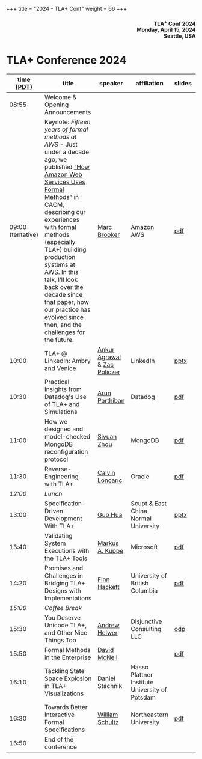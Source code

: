 +++
title = "2024 - TLA+ Conf"
weight = 66
+++

<div align="right">
<h4>

TLA<sup>+</sup> Conf 2024<br>
Monday, April 15, 2024<br>
Seattle, USA<br>
</h4>
</div>

# TLA+ Conference 2024


time ([PDT](https://www.timeanddate.com/time/zone/usa/seattle))  | title  | speaker | affiliation | slides | recording |
------|--------|---------|--------|------------|-----|
08:55 | Welcome & Opening Announcements | |  |  | |
09:00 (tentative) | Keynote: *Fifteen years of formal methods at AWS* - Just under a decade ago, we published [“How Amazon Web Services Uses Formal Methods”](https://www.amazon.science/publications/how-amazon-web-services-uses-formal-methods) in CACM, describing our experiences with formal methods (especially TLA+) building production systems at AWS. In this talk, I’ll look back over the decade since that paper, how our practice has evolved since then, and the challenges for the future. | [Marc Brooker](https://www.linkedin.com/in/marc-brooker-b431772b/) | Amazon AWS | [pdf](MarcBrooker-FifteenYearsOfTLAPlus.pdf) | [video](https://youtu.be/HxP4wi4DhA0) |
10:00 | TLA+ @ LinkedIn: Ambry and Venice | [Ankur Agrawal](https://www.linkedin.com/in/erankuragr/) & [Zac Policzer](https://www.linkedin.com/in/zac-policzer-41160157/) | LinkedIn | [pptx](ZacPoliczer_AnkurAgrawal-TLAPlusAtLinkedInAmbryVenice.pptx) | [video](https://youtu.be/Jz0J5N77QKk) |
10:30 | Practical Insights from Datadog's Use of TLA+ and Simulations | [Arun Parthiban](https://www.linkedin.com/in/arunparthiban/) | Datadog | [pdf](ArunParthiban-PracticalInsightsFromDatadogUseOfTLAAndSimulations.pdf) | [video](https://youtu.be/B28KMgD7Fd4) |
11:00 | How we designed and model-checked MongoDB reconfiguration protocol | [Siyuan Zhou](https://www.linkedin.com/in/siyuan-zhou-5b477817/) | MongoDB | [pdf](SiyuanZhou-HowWeDesignedAndModelCheckedMongoDBReconfigurationProtocol.pdf) | [video](https://youtu.be/-eAktIBUhHA) |
11:30 | Reverse-Engineering with TLA+ | [Calvin Loncaric](https://calvin.loncaric.us) | Oracle | [pdf](CalvinLoncaric-ReverseEngineeringWithTLAPlus.pdf) | [video](https://youtu.be/dGBSeagCAxw) |
_12:00_ |	*Lunch* |
13:00 | Specification-Driven Development With TLA+ | [Guo Hua](https://github.com/ybbh) | Scupt & East China Normal University | [pptx](GuoHua-SpecificationDrivenDevelopmentWithTLAPlus.pptx) | [video](https://youtu.be/aef5UPd1IOM) |
13:40 | Validating System Executions with the TLA+ Tools | [Markus A. Kuppe](https://www.linkedin.com/in/markus-kuppe-643559180/) | Microsoft | [pdf](MarkusAKuppe-ValidatingSystemExecutionsWithTheTLAPlusTools.pdf) | [video](https://youtu.be/NZmON-XmrkI) |
14:20 | Promises and Challenges in Bridging TLA+ Designs with Implementations | [Finn Hackett](https://fhackett.github.io) | University of British Columbia | [pdf](FinnHackett-PromisesAndChallengesInBridgingTLAPlusDesignsWithImplementations.pdf) | [video](https://youtu.be/W6DrQk8o5tk) |
_15:00_ | *Coffee Break* |
15:30 | You Deserve Unicode TLA+, and Other Nice Things Too | [Andrew Helwer](https://www.linkedin.com/in/ahelwer/) | Disjunctive Consulting LLC | [odp](AndrewHelwer-YouDeserveUnicodeTLAPlus.odp) | [video](https://youtu.be/PKgzljNez9Q) |
15:50 | Formal Methods in the Enterprise | [David McNeil](https://david-mcneil.com) |  | [pdf](DavidMcNeil-FormalMethodsEnterprise.pdf) | [video](https://youtu.be/XWn3abFosY4) |
16:10 | Tackling State Space Explosion in TLA+ Visualizations | Daniel Stachnik | Hasso Plattner Institute University of Potsdam |  | [video](https://youtu.be/CSl4uC9MZJM) |
16:30 | Towards Better Interactive Formal Specifications | [William Schultz](https://will62794.github.io) | Northeastern University | [pdf](/2024/WillSchultz-TowardsBetterInteractiveFormalSpecifications.pdf) | [video](https://youtu.be/kSSWmxQLvmw) |
16:50 | End of the conference |
